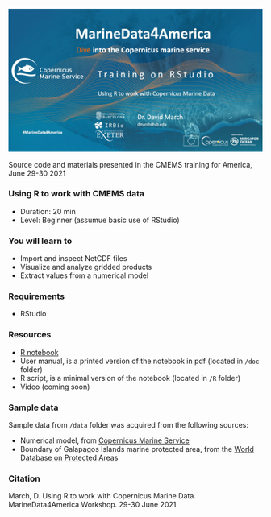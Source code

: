 
![](https://raw.githubusercontent.com/dmarch/Rworkshop-MarineData4America/main/img/header.jpeg)


Source code and materials presented in the CMEMS training for America, June 29-30 2021

### Using R to work with CMEMS data
* Duration: 20 min
* Level: Beginner (assumue basic use of RStudio)

### You will learn to
* Import and inspect NetCDF files
* Visualize and analyze gridded products
* Extract values from a numerical model

### Requirements
* RStudio

### Resources
* [R notebook](https://dmarch.github.io/Rworkshop-MarineData4America/)
* User manual, is a printed version of the notebook in pdf (located in `/doc` folder)
* R script, is a minimal version of the notebook (located in `/R` folder)
* Video (coming soon)


### Sample data

Sample data from `/data` folder was acquired from the following sources:

* Numerical model, from [Copernicus Marine Service](https://marine.copernicus.eu/)
* Boundary of Galapagos Islands marine protected area, from the [World Database on Protected Areas](www.protectedplanet.net) 


### Citation

March, D. Using R to work with Copernicus Marine Data. MarineData4America Workshop. 29-30 June 2021.
